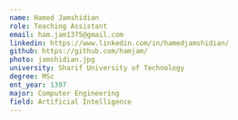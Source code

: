 ```yaml
---
name: Hamed Jamshidian
role: Teaching Assistant
email: ham.jam1375@gmail.com
linkedin: https://www.linkedin.com/in/hamedjamshidian/
github: https://github.com/hamjam/
photo: jamshidian.jpg
university: Sharif University of Technology
degree: MSc
ent_year: 1397
major: Computer Engineering
field: Artificial Intelligence
---
```

